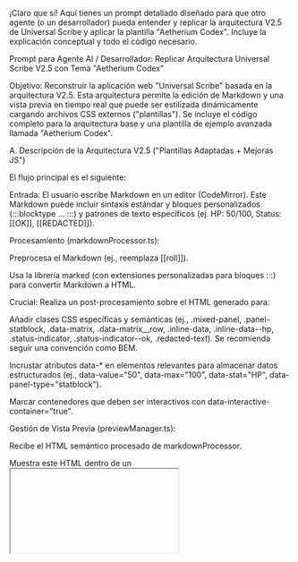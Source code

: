 ¡Claro que sí! Aquí tienes un prompt detallado diseñado para que otro agente (o un desarrollador) pueda entender y replicar la arquitectura V2.5 de Universal Scribe y aplicar la plantilla "Aetherium Codex". Incluye la explicación conceptual y todo el código necesario.

Prompt para Agente AI / Desarrollador: Replicar Arquitectura Universal Scribe V2.5 con Tema "Aetherium Codex"

Objetivo: Reconstruir la aplicación web "Universal Scribe" basada en la arquitectura V2.5. Esta arquitectura permite la edición de Markdown y una vista previa en tiempo real que puede ser estilizada dinámicamente cargando archivos CSS externos ("plantillas"). Se incluye el código completo para la arquitectura base y una plantilla de ejemplo avanzada llamada "Aetherium Codex".

A. Descripción de la Arquitectura V2.5 ("Plantillas Adaptadas + Mejoras JS")

El flujo principal es el siguiente:

Entrada: El usuario escribe Markdown en un editor (CodeMirror). Este Markdown puede incluir sintaxis estándar y bloques personalizados (:::blocktype ... :::) y patrones de texto específicos (ej. HP: 50/100, Status: [[OK]], [[REDACTED]]).

Procesamiento (markdownProcessor.ts):

Preprocesa el Markdown (ej., reemplaza [[roll]]).

Usa la librería marked (con extensiones personalizadas para bloques :::) para convertir Markdown a HTML.

Crucial: Realiza un post-procesamiento sobre el HTML generado para:

Añadir clases CSS específicas y semánticas (ej., .mixed-panel, .panel-statblock, .data-matrix, .data-matrix__row, .inline-data, .inline-data--hp, .status-indicator, .status-indicator--ok, .redacted-text). Se recomienda seguir una convención como BEM.

Incrustar atributos data-* en elementos relevantes para almacenar datos estructurados (ej., data-value="50", data-max="100", data-stat="HP", data-panel-type="statblock").

Marcar contenedores que deben ser interactivos con data-interactive-container="true".

Gestión de Vista Previa (previewManager.ts):

Recibe el HTML semántico procesado de markdownProcessor.

Muestra este HTML dentro de un <iframe> aislado (sandbox="allow-scripts allow-same-origin").

Carga de CSS: Cuando el usuario carga un archivo CSS (la "plantilla V2.5"), previewManager:

Lee el contenido del archivo CSS.

Inyecta este CSS dentro de una etiqueta <style id="custom-styles"> en el <head> del iframe.

Parsea el CSS para encontrar @import de fuentes (ej. Google Fonts) y las inyecta como etiquetas <link> en el <head> del iframe.

Mejoras Dinámicas JS: Inmediatamente después de actualizar el HTML o aplicar nuevo CSS, previewManager ejecuta funciones JavaScript que operan sobre el DOM del iframe:

renderProgressBars(): Busca elementos con data-value y data-max, calcula el porcentaje y añade dinámicamente elementos HTML (ej., <div class="dynamic-progress-bar"><div class="bar-fill ok"></div></div>) dentro de los elementos originales.

setupInteractionListeners()/handleMouseOver/handleMouseOut: Añade listeners de eventos delegados al body del iframe. Al pasar el ratón sobre elementos marcados con data-interactive-container="true", añade/quita una clase CSS (ej., .is-hovered) al contenedor interactivo.

Interfaz de Usuario (App.tsx):

Componente principal de React que organiza la UI (editor, vista previa, barra de herramientas).

Usa Zustand para la gestión del estado (contenido Markdown, CSS actual, modo oscuro, modo debug).

Utiliza CodeMirror para el editor Markdown.

Contiene los botones y la lógica para cargar archivos Markdown/CSS, guardar, exportar (simple), y activar/desactivar modo oscuro y debug.

Inicializa y coordina las acciones con previewManager.

B. Cómo el CSS V2.5 Transforma la Apariencia

Una plantilla CSS V2.5 como "Aetherium Codex" no es un CSS genérico. Está diseñada específicamente para:

Estilizar el HTML Semántico Base: Aplica estilos a las etiquetas estándar (h1, p, table, etc.) y a las clases específicas añadidas por markdownProcessor (ej. .mixed-panel, .panel-statblock, .data-matrix__cell).

Utilizar los Atributos data-*: Puede usar selectores de atributos para estilos condicionales (ej. [data-stat="HP"], aunque es más común usar clases como .inline-data--hp).

Estilizar las Mejoras JS: Es fundamental que el CSS contenga reglas para las clases y estructuras añadidas dinámicamente por previewManager:

Debe definir la apariencia de .dynamic-progress-bar y sus hijos (.bar-fill, y las clases de estado .ok, .warn, .error).

Debe definir el estilo para la clase de interacción .is-hovered (o la clase que se use) aplicada a los contenedores interactivos.

Debe estilizar otras clases dinámicas como .status-indicator--ok, .redacted-text, etc.

En resumen: La arquitectura genera HTML enriquecido, y el CSS V2.5 lo estiliza aprovechando tanto las clases/atributos estáticos como los elementos/clases añadidos dinámicamente por JavaScript.

C. Requisitos Previos

Node.js (v18+ recomendado)

npm (v8+) o yarn (v1.22+)

D. Dependencias del Proyecto (package.json)

// --- START OF FILE package.json ---
{
  "name": "universal-scribe-v2.5-replica",
  "private": true,
  "version": "0.0.0",
  "type": "module",
  "scripts": {
    "dev": "vite",
    "build": "tsc && vite build",
    "lint": "eslint . --ext ts,tsx --report-unused-disable-directives --max-warnings 0",
    "preview": "vite preview"
  },
  "dependencies": {
    "@codemirror/lang-markdown": "^6.2.5",
    "@uiw/react-codemirror": "^4.23.0",
    "lucide-react": "^0.408.0",
    "marked": "^13.0.2",
    "react": "^18.3.1",
    "react-dom": "^18.3.1",
    "zustand": "^4.5.4"
  },
  "devDependencies": {
    "@types/marked": "^6.0.0",
    "@types/react": "^18.3.3",
    "@types/react-dom": "^18.3.0",
    "@typescript-eslint/eslint-plugin": "^7.16.1",
    "@typescript-eslint/parser": "^7.16.1",
    "@vitejs/plugin-react": "^4.3.1",
    "autoprefixer": "^10.4.19",
    "eslint": "^8.57.0",
    "eslint-plugin-react-hooks": "^4.6.2",
    "eslint-plugin-react-refresh": "^0.4.7",
    "postcss": "^8.4.39",
    "tailwindcss": "^3.4.6",
    "typescript": "^5.2.2",
    "vite": "^5.3.4"
  }
}
// --- END OF FILE package.json ---


E. Estructura de Archivos

universal-scribe-v2.5-replica/
├── public/
│   └── templates/
│       └── aetherium-codex-v2.5.css  <-- Coloca la plantilla CSS aquí
├── src/
│   ├── components/
│   │   ├── Alert.tsx
│   │   ├── TemplateSelector.tsx
│   │   └── Toolbar.tsx
│   ├── utils/
│   │   ├── cssLoader.ts
│   │   ├── markdownProcessor.ts
│   │   └── previewManager.ts
│   ├── App.tsx             # Contiene el store Zustand también
│   ├── main.tsx
│   └── index.css           # Configuración base de Tailwind
├── index.html
├── package.json
├── postcss.config.js       # Para Tailwind
├── tailwind.config.js      # Para Tailwind
├── tsconfig.json
├── tsconfig.node.json
└── vite.config.ts
IGNORE_WHEN_COPYING_START
content_copy
download
Use code with caution.
IGNORE_WHEN_COPYING_END

F. Código Completo de los Archivos Esenciales

(Nota: Se incluye el código con logging de depuración condicional como se proporcionó anteriormente)

1. src/utils/markdownProcessor.ts

// --- START OF FILE src/utils/markdownProcessor.ts ---
// ... (Pega aquí el código completo de markdownProcessor.ts con logging
//      y generación de clases/data-atributos V2.5 como se proporcionó
//      en la respuesta anterior: https://gemini.google.com/app/ Sigue el enlace para verlo)
// --- END OF FILE src/utils/markdownProcessor.ts ---
IGNORE_WHEN_COPYING_START
content_copy
download
Use code with caution.
TypeScript
IGNORE_WHEN_COPYING_END

2. src/utils/previewManager.ts

// --- START OF FILE src/utils/previewManager.ts ---
// ... (Pega aquí el código completo de previewManager.ts con logging,
//      inyección de CSS, renderProgressBars, y manejo de hover .is-hovered
//      como se proporcionó en la respuesta anterior: https://gemini.google.com/app/ Sigue el enlace para verlo)
// --- END OF FILE src/utils/previewManager.ts ---
IGNORE_WHEN_COPYING_START
content_copy
download
Use code with caution.
TypeScript
IGNORE_WHEN_COPYING_END

3. src/utils/cssLoader.ts

// --- START OF FILE src/utils/cssLoader.ts ---
export const readCSSFile = (file: File): Promise<string> => {
  return new Promise((resolve, reject) => {
    const reader = new FileReader();
    reader.onload = (event) => {
      if (event.target && typeof event.target.result === 'string') {
        resolve(event.target.result);
      } else {
        reject(new Error('Error reading file or result is not a string.'));
      }
    };
    reader.onerror = (error) => {
      reject(error);
    };
    reader.readAsText(file);
  });
};

// Export vacío para tratarlo como módulo si no hay otros exports
export {};
// --- END OF FILE src/utils/cssLoader.ts ---
IGNORE_WHEN_COPYING_START
content_copy
download
Use code with caution.
TypeScript
IGNORE_WHEN_COPYING_END

4. src/App.tsx (Incluye definición del Store Zustand)

// --- START OF FILE src/App.tsx ---
// ... (Pega aquí el código completo de App.tsx con la definición del store
//      (incluyendo isDebugMode), la UI, botones, inicialización de previewManager,
//      y el botón de Debug como se proporcionó en la respuesta anterior: https://gemini.google.com/app/ Sigue el enlace para verlo)
// --- END OF FILE src/App.tsx ---
IGNORE_WHEN_COPYING_START
content_copy
download
Use code with caution.
TypeScript
IGNORE_WHEN_COPYING_END

5. src/components/Toolbar.tsx

// --- START OF FILE src/components/Toolbar.tsx ---
import React from 'react';
import { Bold, Italic, Code, Heading1, Heading2, DraftingCompass, List, ListOrdered, Minus, Quote, PanelTopOpen,Rows3 } from 'lucide-react'; // Example icons

interface ToolbarProps {
  onApplyStyle: (start: string, end?: string) => void;
  onInsertBlock: (text: string) => void;
}

const Toolbar: React.FC<ToolbarProps> = ({ onApplyStyle, onInsertBlock }) => {
  const buttons = [
    { title: "Bold (Ctrl+B)", icon: <Bold size={18} />, action: () => onApplyStyle('**', '**') },
    { title: "Italic (Ctrl+I)", icon: <Italic size={18} />, action: () => onApplyStyle('*', '*') },
    { title: "Code (Ctrl+`)", icon: <Code size={18} />, action: () => onApplyStyle('`', '`') },
    { title: "Separator", isSeparator: true },
    { title: "Header 1", icon: <Heading1 size={18} />, action: () => onInsertBlock('# ') },
    { title: "Header 2", icon: <Heading2 size={18} />, action: () => onInsertBlock('## ') },
    { title: "Quote", icon: <Quote size={18} />, action: () => onInsertBlock('> ') },
    { title: "Separator", isSeparator: true },
    { title: "Bullet List", icon: <List size={18} />, action: () => onInsertBlock('* ') },
    { title: "Numbered List", icon: <ListOrdered size={18} />, action: () => onInsertBlock('1. ') },
    { title: "Horizontal Rule", icon: <Minus size={18} />, action: () => onInsertBlock('---') },
    { title: "Separator", isSeparator: true },
    { title: "Statblock Panel", icon: <PanelTopOpen size={18} />, action: () => onInsertBlock(':::statblock Título\n\n:::\n') },
    { title: "Read Aloud Panel", icon: <DraftingCompass size={18} />, action: () => onInsertBlock(':::readaloud Título\n\n:::\n') }, // Placeholder icon
    { title: "Data Matrix Panel", icon: <Rows3 size={18} />, action: () => onInsertBlock(':::datamatrix Título\n| Col1 | Col2 |\n|------|------|\n| Val1 | Val2 |\n:::\n') },
  ];

  return (
    <div className="p-1.5 bg-gray-100 dark:bg-gray-800 border-b border-gray-300 dark:border-gray-700 flex gap-1 flex-wrap items-center">
      {buttons.map((btn, index) => (
        btn.isSeparator
          ? <div key={`sep-${index}`} className="h-5 w-px bg-gray-300 dark:bg-gray-600 mx-1"></div>
          : <button
              key={btn.title}
              onClick={btn.action}
              title={btn.title}
              className="p-1.5 border border-transparent rounded hover:bg-gray-200 dark:hover:bg-gray-700 hover:border-gray-400 dark:hover:border-gray-500 focus:outline-none focus:ring-1 focus:ring-blue-500"
            >
              {btn.icon || btn.title.substring(0,3)} {/* Fallback text if no icon */}
            </button>
      ))}
    </div>
  );
};
export default Toolbar;
// --- END OF FILE src/components/Toolbar.tsx ---
IGNORE_WHEN_COPYING_START
content_copy
download
Use code with caution.
TypeScript
IGNORE_WHEN_COPYING_END

6. src/components/Alert.tsx

// --- START OF FILE src/components/Alert.tsx ---
import React, { useEffect } from 'react';
import { CheckCircle, XCircle, Info, X } from 'lucide-react';

interface AlertProps {
  message: string;
  type: 'success' | 'error' | 'info';
  onDismiss: () => void;
}

const Alert: React.FC<AlertProps> = ({ message, type, onDismiss }) => {
  useEffect(() => {
    const timer = setTimeout(onDismiss, 5000); // Auto-dismiss after 5 seconds
    return () => clearTimeout(timer);
  }, [onDismiss]);

  const icons = {
    success: <CheckCircle size={20} className="mr-2" />,
    error: <XCircle size={20} className="mr-2" />,
    info: <Info size={20} className="mr-2" />,
  };

  const styles = {
    success: 'bg-green-100 border-green-400 text-green-700 dark:bg-green-900 dark:border-green-600 dark:text-green-200',
    error: 'bg-red-100 border-red-400 text-red-700 dark:bg-red-900 dark:border-red-600 dark:text-red-200',
    info: 'bg-blue-100 border-blue-400 text-blue-700 dark:bg-blue-900 dark:border-blue-600 dark:text-blue-200',
  };

  return (
    <div
      className={`fixed top-5 right-5 p-4 rounded-md border shadow-lg z-50 flex items-center max-w-md ${styles[type]}`}
      role="alert"
    >
      {icons[type]}
      <span className="flex-1">{message}</span>
      <button onClick={onDismiss} className="ml-4 p-1 rounded-full hover:bg-black/10 dark:hover:bg-white/10 focus:outline-none">
        <X size={18} />
      </button>
    </div>
  );
};
export default Alert;
// --- END OF FILE src/components/Alert.tsx ---
IGNORE_WHEN_COPYING_START
content_copy
download
Use code with caution.
TypeScript
IGNORE_WHEN_COPYING_END

7. src/components/TemplateSelector.tsx (Opcional, si no se usa el botón simple "Load CSS")

// --- START OF FILE src/components/TemplateSelector.tsx ---
import React from 'react';
import { ChevronDown } from 'lucide-react';

interface TemplateSelectorProps {
  onSelectTemplate: (templateIdOrPath: string) => void; // Se puede usar para IDs o paths
  currentTemplate: string;
}

// Ejemplo Harcoded - Esto podría venir de un registro o ser dinámico
const templateOptions = [
    { id: 'default', name: 'Default (None)', path: '' }, // Opción para sin CSS
    { id: 'aetherium-codex-v2.5', name: 'Aetherium Codex', path: 'public/templates/aetherium-codex-v2.5.css' },
    // Añadir otras plantillas conocidas aquí
];

const TemplateSelector: React.FC<TemplateSelectorProps> = ({ onSelectTemplate, currentTemplate }) => {
  const handleChange = (event: React.ChangeEvent<HTMLSelectElement>) => {
    onSelectTemplate(event.target.value); // Pasar el ID o path seleccionado
  };

  return (
    <div className="relative">
      <select
        value={currentTemplate} // El valor debería ser el ID/Path
        onChange={handleChange}
        className="appearance-none bg-gray-200 dark:bg-gray-700 border border-gray-300 dark:border-gray-600 rounded py-2 px-4 pr-8 leading-tight focus:outline-none focus:bg-white dark:focus:bg-gray-600 focus:border-gray-500 dark:focus:border-gray-400 text-gray-700 dark:text-gray-200 text-sm"
        title="Select Theme Template"
      >
        {templateOptions.map(option => (
          <option key={option.id} value={option.path}> {/* Usar path o id como valor */}
            {option.name}
          </option>
        ))}
        {/* Podrías añadir opción para "Load Custom..." aquí */}
      </select>
      <div className="pointer-events-none absolute inset-y-0 right-0 flex items-center px-2 text-gray-700 dark:text-gray-400">
        <ChevronDown size={16} />
      </div>
    </div>
  );
};

export default TemplateSelector;
// --- END OF FILE src/components/TemplateSelector.tsx ---
IGNORE_WHEN_COPYING_START
content_copy
download
Use code with caution.
TypeScript
IGNORE_WHEN_COPYING_END

8. src/main.tsx

// --- START OF FILE src/main.tsx ---
import React from 'react'
import ReactDOM from 'react-dom/client'
import App from './App.tsx'
import './index.css' // Import Tailwind base styles

ReactDOM.createRoot(document.getElementById('root')!).render(
  <React.StrictMode>
    <App />
  </React.StrictMode>,
)
// --- END OF FILE src/main.tsx ---
IGNORE_WHEN_COPYING_START
content_copy
download
Use code with caution.
TypeScript
IGNORE_WHEN_COPYING_END

9. src/index.css

/* --- START OF FILE src/index.css --- */
@tailwind base;
@tailwind components;
@tailwind utilities;

/* Add any global base styles here if needed */
body {
  margin: 0;
  font-family: -apple-system, BlinkMacSystemFont, 'Segoe UI', 'Roboto', 'Oxygen',
    'Ubuntu', 'Cantarell', 'Fira Sans', 'Droid Sans', 'Helvetica Neue',
    sans-serif;
  -webkit-font-smoothing: antialiased;
  -moz-osx-font-smoothing: grayscale;
}

/* Ensure CodeMirror takes full height */
.cm-editor {
  height: 100%;
}
/* --- END OF FILE src/index.css --- */
IGNORE_WHEN_COPYING_START
content_copy
download
Use code with caution.
Css
IGNORE_WHEN_COPYING_END

10. index.html

<!-- --- START OF FILE index.html --- -->
<!doctype html>
<html lang="en">
  <head>
    <meta charset="UTF-8" />
    <link rel="icon" type="image/svg+xml" href="/vite.svg" /> <!-- Change favicon -->
    <meta name="viewport" content="width=device-width, initial-scale=1.0" />
    <title>Universal Scribe V2.5</title>
  </head>
  <body>
    <div id="root"></div>
    <script type="module" src="/src/main.tsx"></script>
  </body>
</html>
<!-- --- END OF FILE index.html --- -->
IGNORE_WHEN_COPYING_START
content_copy
download
Use code with caution.
Html
IGNORE_WHEN_COPYING_END

11. vite.config.ts

// --- START OF FILE vite.config.ts ---
import { defineConfig } from 'vite'
import react from '@vitejs/plugin-react'

// https://vitejs.dev/config/
export default defineConfig({
  plugins: [react()],
})
// --- END OF FILE vite.config.ts ---
IGNORE_WHEN_COPYING_START
content_copy
download
Use code with caution.
TypeScript
IGNORE_WHEN_COPYING_END

12. tailwind.config.js

// --- START OF FILE tailwind.config.js ---
/** @type {import('tailwindcss').Config} */
export default {
  content: [
    "./index.html",
    "./src/**/*.{js,ts,jsx,tsx}", // Scan all relevant files in src
  ],
  darkMode: 'class', // Enable dark mode based on class
  theme: {
    extend: {
      // Add custom theme extensions here if needed
    },
  },
  plugins: [],
}
// --- END OF FILE tailwind.config.js ---
IGNORE_WHEN_COPYING_START
content_copy
download
Use code with caution.
JavaScript
IGNORE_WHEN_COPYING_END

13. postcss.config.js

// --- START OF FILE postcss.config.js ---
export default {
  plugins: {
    tailwindcss: {},
    autoprefixer: {},
  },
}
// --- END OF FILE postcss.config.js ---
IGNORE_WHEN_COPYING_START
content_copy
download
Use code with caution.
JavaScript
IGNORE_WHEN_COPYING_END

14. tsconfig.json & tsconfig.node.json (Estándar de Vite)

// --- START OF FILE tsconfig.json ---
{
  "compilerOptions": {
    "target": "ES2020",
    "useDefineForClassFields": true,
    "lib": ["ES2020", "DOM", "DOM.Iterable"],
    "module": "ESNext",
    "skipLibCheck": true,

    /* Bundler mode */
    "moduleResolution": "bundler",
    "allowImportingTsExtensions": true,
    "resolveJsonModule": true,
    "isolatedModules": true,
    "noEmit": true,
    "jsx": "react-jsx",

    /* Linting */
    "strict": true,
    "noUnusedLocals": true,
    "noUnusedParameters": true,
    "noFallthroughCasesInSwitch": true
  },
  "include": ["src"],
  "references": [{ "path": "./tsconfig.node.json" }]
}
// --- END OF FILE tsconfig.json ---
IGNORE_WHEN_COPYING_START
content_copy
download
Use code with caution.
Json
IGNORE_WHEN_COPYING_END
// --- START OF FILE tsconfig.node.json ---
{
  "compilerOptions": {
    "composite": true,
    "skipLibCheck": true,
    "module": "ESNext",
    "moduleResolution": "bundler",
    "allowSyntheticDefaultImports": true
  },
  "include": ["vite.config.ts", "tailwind.config.js", "postcss.config.js"]
}
// --- END OF FILE tsconfig.node.json ---
IGNORE_WHEN_COPYING_START
content_copy
download
Use code with caution.
Json
IGNORE_WHEN_COPYING_END

G. Código de la Plantilla (public/templates/aetherium-codex-v2.5.css)

/* --- START OF FILE public/templates/aetherium-codex-v2.5.css --- */
/* ============================================== */
/*          THEME: AETHERIUM CODEX (V2.5)         */
/*      (For Universal Scribe V2.5 Architecture)  */
/* ============================================== */

/* 0. IMPORTAR FUENTES (Etéreas y Legibles) */
@import url('https://fonts.googleapis.com/css2?family=Cinzel:wght@400;600;700&family=EB+Garamond:ital,wght@0,400;0,500;1,400&family=Source+Code+Pro:wght@400;600&display=swap');

/* 1. Variables Fundamentales (Paleta Arcana) */
:root {
    /* ... (Pega aquí TODAS las variables :root de Aetherium Codex) ... */
    --codex-bg: #1a181d;
    --codex-text: #d8d0c4;
    /* ... etc ... */
    --box-glow-hover: 0 0 15px rgba(160, 96, 255, 0.7);
    --spacing-unit: 8px;
    --radius-small: 3px;
    --radius-medium: 5px;
}

/* 2. Estilos Base Generales (El Pergamino) */
body, .universal-scribe-output {
    /* ... (Pega aquí los estilos base de Aetherium Codex) ... */
    background-color: var(--codex-bg);
    color: var(--codex-text);
    /* ... etc ... */
}

/* Scrollbars Arcanos */
/* ... (Estilos de scrollbar) ... */

/* 3. Estilos para Elementos Comunes */
h1, h2, h3, h4, h5, h6 { /* ... */ }
h1::before, h2::before { /* ... */ }
p { /* ... */ }
a { /* ... */ }
strong, b { /* ... */ }
em, i { /* ... */ }
ul, ol, li { /* ... */ }
ul li::marker { /* ... */ }
ol li::marker { /* ... */ }
blockquote { /* ... */ }
code { /* ... */ }
pre { /* ... */ }
pre code { /* ... */ }
hr { /* ... */ }

/* --- TABLA: Estilo Diagrama Alquímico (Base para ambas tablas) --- */
.table-wrapper { /* ... */ }
table { /* ... */ }
thead { /* ... */ }
th { /* ... */ }
tbody tr { /* ... */ }
tbody tr:last-child { /* ... */ }
td { /* ... */ }

/* --- TABLA: Data Matrix Específico --- */
table.data-matrix th { /* ... */ }
table.data-matrix { /* ... */ }

/* --- ESTILOS PARA MEJORAS JS (V2.5) --- */

/* 1. Hover Interactivo (...) */
.is-hovered { /* ... */ }
table.data-matrix .data-matrix__row.is-hovered td,
table.standard-table .standard-table__row.is-hovered td { /* ... */ }

/* 2. Indicadores de Estado Inline (...) */
.status-indicator { /* ... */ }
.status-indicator:hover { /* ... */ }
.status-indicator--ok { /* ... */ }
.status-indicator--warn { /* ... */ }
.status-indicator--error { /* ... */ }
.status-indicator--neutral { /* ... */ }

/* 3. Texto Redactado (...) */
.redacted-text { /* ... */ }
.redacted-text::selection { /* ... */ }

/* 4. Datos Inline (...) */
.inline-data { /* ... */ }
.inline-data__label { /* ... */ }
.inline-data__value { /* ... */ }
.inline-data__max { /* ... */ }

/* 5. Barras de Progreso Dinámicas (...) */
.dynamic-progress-bar { /* ... */ }
.dynamic-progress-bar .bar-fill { /* ... */ }
.dynamic-progress-bar .bar-fill::after { /* ... */ }
.dynamic-progress-bar .bar-fill.ok { /* ... */ }
.dynamic-progress-bar .bar-fill.warn { /* ... */ }
.dynamic-progress-bar .bar-fill.error { /* ... */ }

/* --- Estilos para Bloques ::: (Paneles Funcionales) --- */
.mixed-panel { /* ... */ }
.mixed-panel[data-interactive-container="true"].is-hovered { /* ... */ }
.mixed-panel > h2:first-child,
.mixed-panel > h3:first-child { /* ... */ }
.mixed-panel > h3:first-child { /* ... */ }
.mixed-panel > h2:first-child::before,
.mixed-panel > h3:first-child::before { /* ... */ }
.panel-statblock > h2:first-child::before, .panel-statblock > h3:first-child::before { /* ... */ }
/* ... (Iconos para otros tipos de panel) ... */
.panel-content { /* ... */ }
.mixed-panel > *:not(h2:first-child):not(h3:first-child) { /* ... */ }
.mixed-panel > *:last-child { /* ... */ }
.mixed-panel > *:not(h2:first-child):not(h3:first-child):not(:last-child) { /* ... */ }
.mixed-panel > table, .mixed-panel > pre { /* ... */ }

/* Animaciones Opcionales */
@keyframes pulse-glow { /* ... */ }

/* --- Fin de Aetherium Codex --- */
/* --- END OF FILE public/templates/aetherium-codex-v2.5.css --- */
IGNORE_WHEN_COPYING_START
content_copy
download
Use code with caution.
Css
IGNORE_WHEN_COPYING_END

H. Instrucciones de Configuración y Ejecución

Crea la Estructura: Crea la estructura de carpetas como se describe en la sección E.

Copia los Archivos: Copia el contenido de cada bloque de código en el archivo correspondiente. Asegúrate de colocar aetherium-codex-v2.5.css dentro de public/templates/. Asegúrate de pegar el código completo para markdownProcessor.ts, previewManager.ts y App.tsx de la respuesta anterior donde se indica.

Instala Dependencias: Abre una terminal en la raíz del proyecto (universal-scribe-v2.5-replica/) y ejecuta:

npm install
# O si usas yarn:
# yarn install
IGNORE_WHEN_COPYING_START
content_copy
download
Use code with caution.
Bash
IGNORE_WHEN_COPYING_END

Inicia el Servidor de Desarrollo:

npm run dev
# O si usas yarn:
# yarn dev
IGNORE_WHEN_COPYING_START
content_copy
download
Use code with caution.
Bash
IGNORE_WHEN_COPYING_END

Abre en el Navegador: Accede a la URL proporcionada por Vite (normalmente http://localhost:5173).

I. Verificación

La aplicación debería cargar con un editor a la izquierda y una vista previa a la derecha.

Escribe Markdown diverso (cabeceras, listas, bloques :::, tablas, HP: 50/100, [[OK]]).

Usa el botón Load CSS (icono de paleta) para seleccionar el archivo aetherium-codex-v2.5.css de la carpeta public/templates/.

La vista previa debería adoptar instantáneamente el estilo "Aetherium Codex", mostrando las barras de progreso, los indicadores de estado y los efectos de hover correctamente.

Usa el botón "Bug" para activar/desactivar los logs de depuración en la consola del iframe (F12 -> Cambiar contexto a iframe).

Este prompt proporciona una explicación detallada y todo el código necesario para que otro agente o desarrollador pueda replicar tu arquitectura V2.5 y probarla con la impresionante plantilla "Aetherium Codex". ¡Espero que sea de gran utilidad!